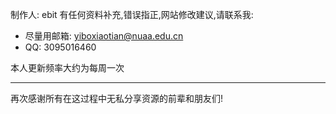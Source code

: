制作人: ebit
有任何资料补充,错误指正,网站修改建议,请联系我:

- 尽量用邮箱: yiboxiaotian@nuaa.edu.cn
- QQ: 3095016460

本人更新频率大约为每周一次

---

再次感谢所有在这过程中无私分享资源的前辈和朋友们!